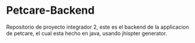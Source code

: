 
# Petcare-Backend
Repositorio de proyecto integrador 2, este es el backend de la applicacion de petcare, el cual esta hecho en java, usando jhispter generator.

